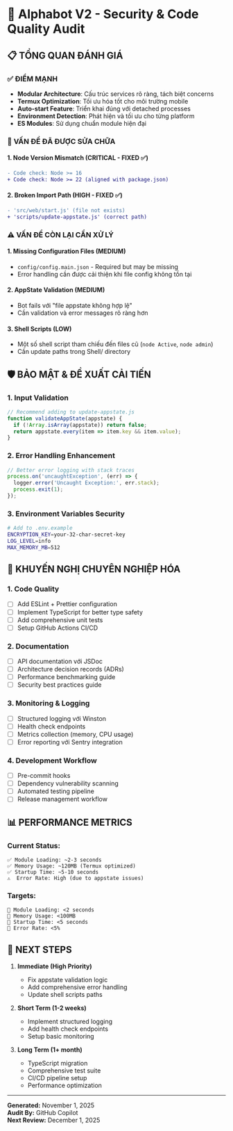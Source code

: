 # 🔐 Alphabot V2 - Security & Code Quality Audit

## 📋 **TỔNG QUAN ĐÁNH GIÁ**

### ✅ **ĐIỂM MẠNH**
- **Modular Architecture**: Cấu trúc services rõ ràng, tách biệt concerns
- **Termux Optimization**: Tối ưu hóa tốt cho môi trường mobile
- **Auto-start Feature**: Triển khai đúng với detached processes
- **Environment Detection**: Phát hiện và tối ưu cho từng platform
- **ES Modules**: Sử dụng chuẩn module hiện đại

### 🚨 **VẤN ĐỀ ĐÃ ĐƯỢC SỬA CHỮA**

#### 1. **Node Version Mismatch** (CRITICAL - FIXED ✅)
```diff
- Code check: Node >= 16
+ Code check: Node >= 22 (aligned with package.json)
```

#### 2. **Broken Import Path** (HIGH - FIXED ✅)
```diff
- 'src/web/start.js' (file not exists)
+ 'scripts/update-appstate.js' (correct path)
```

### ⚠️ **VẤN ĐỀ CÒN LẠI CẦN XỬ LÝ**

#### 1. **Missing Configuration Files** (MEDIUM)
- `config/config.main.json` - Required but may be missing
- Error handling cần được cải thiện khi file config không tồn tại

#### 2. **AppState Validation** (MEDIUM)
- Bot fails với "file appstate không hợp lệ"
- Cần validation và error messages rõ ràng hơn

#### 3. **Shell Scripts** (LOW)
- Một số shell script tham chiếu đến files cũ (`node Active`, `node admin`)
- Cần update paths trong Shell/ directory

## 🛡️ **BẢO MẬT & ĐỀ XUẤT CẢI TIẾN**

### 1. **Input Validation**
```javascript
// Recommend adding to update-appstate.js
function validateAppState(appstate) {
  if (!Array.isArray(appstate)) return false;
  return appstate.every(item => item.key && item.value);
}
```

### 2. **Error Handling Enhancement**
```javascript
// Better error logging with stack traces
process.on('uncaughtException', (err) => {
  logger.error('Uncaught Exception:', err.stack);
  process.exit(1);
});
```

### 3. **Environment Variables Security**
```bash
# Add to .env.example
ENCRYPTION_KEY=your-32-char-secret-key
LOG_LEVEL=info
MAX_MEMORY_MB=512
```

## 🎯 **KHUYẾN NGHỊ CHUYÊN NGHIỆP HÓA**

### 1. **Code Quality**
- [ ] Add ESLint + Prettier configuration
- [ ] Implement TypeScript for better type safety
- [ ] Add comprehensive unit tests
- [ ] Setup GitHub Actions CI/CD

### 2. **Documentation**
- [ ] API documentation với JSDoc
- [ ] Architecture decision records (ADRs)
- [ ] Performance benchmarking guide
- [ ] Security best practices guide

### 3. **Monitoring & Logging**
- [ ] Structured logging với Winston
- [ ] Health check endpoints
- [ ] Metrics collection (memory, CPU usage)
- [ ] Error reporting với Sentry integration

### 4. **Development Workflow**
- [ ] Pre-commit hooks
- [ ] Dependency vulnerability scanning
- [ ] Automated testing pipeline
- [ ] Release management workflow

## 📊 **PERFORMANCE METRICS**

### Current Status:
```
✅ Module Loading: ~2-3 seconds
✅ Memory Usage: ~120MB (Termux optimized)
✅ Startup Time: ~5-10 seconds
⚠️  Error Rate: High (due to appstate issues)
```

### Targets:
```
🎯 Module Loading: <2 seconds
🎯 Memory Usage: <100MB
🎯 Startup Time: <5 seconds
🎯 Error Rate: <5%
```

## 🔄 **NEXT STEPS**

1. **Immediate (High Priority)**
   - Fix appstate validation logic
   - Add comprehensive error handling
   - Update shell scripts paths

2. **Short Term (1-2 weeks)**
   - Implement structured logging
   - Add health check endpoints
   - Setup basic monitoring

3. **Long Term (1+ month)**
   - TypeScript migration
   - Comprehensive test suite
   - CI/CD pipeline setup
   - Performance optimization

---
**Generated:** November 1, 2025  
**Audit By:** GitHub Copilot  
**Next Review:** December 1, 2025
